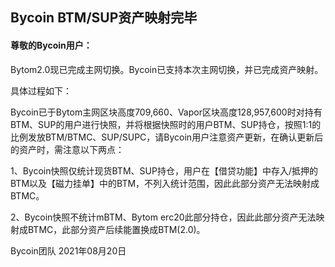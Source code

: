 ## Bycoin BTM/SUP资产映射完毕

#### 尊敬的Bycoin用户：

Bytom2.0现已完成主网切换。Bycoin已支持本次主网切换，并已完成资产映射。

具体过程如下：

Bycoin已于Bytom主网区块高度709,660、Vapor区块高度128,957,600时对持有BTM、SUP的用户进行快照，并将根据快照时的用户BTM、SUP持仓，按照1:1的比例发放BTM/BTMC、SUP/SUPC，请Bycoin用户注意资产更新，在确认更新后的资产时，需注意以下两点：

1、Bycoin快照仅统计现货BTM、SUP持仓，用户在【借贷功能】中存入/抵押的BTM以及【磁力挂单】中的BTM，不列入统计范围，因此此部分资产无法映射成BTMC。

2、Bycoin快照不统计mBTM、Bytom erc20此部分持仓，因此此部分资产无法映射成BTMC，此部分资产后续能置换成BTM(2.0)。

Bycoin团队
2021年08月20日
